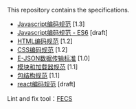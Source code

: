 This repository contains the specifications.


- [Javascript编码规范](javascript-style-guide.md) <span class="std-rec">[1.3]</span>
- [Javascript编码规范 - ES6](es-next-style-guide.md) <span class="std-rec">[draft]</span>
- [HTML编码规范](html-style-guide.md) <span class="std-rec">[1.2]</span>
- [CSS编码规范](css-style-guide.md) <span class="std-rec">[1.2]</span>
- [E-JSON数据传输标准](e-json.md) <span class="std-rec">[1.0]</span>
- [模块和加载器规范](module.md) <span class="std-rec">[1.1]</span>
- [包结构规范](package.md) <span class="std-rec">[1.1]</span>
- [react编码规范](react-style-guide.md) <span class="std-rec">[draft]</span>

Lint and fix tool：[FECS](http://fecs.baidu.com/)
